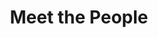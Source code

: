 ---
layout: people
title: Meet the People
name: "Miao Cui, PhD"
position: "Staff scientist"
current: True
google_scholar: "https://scholar.google.com/citations?hl=en&user=_ItDjB0AAAAJ"
twitter: "https://x.com/miao_cui0330"
headshot: "miao_cui.jpg"
bio: "I am a research scientist in Dr. Xiaojie Qiu’s lab, focusing on developing spatial and single-cell multi-omics methodologies to study disease evolution and embryogenesis. I earned my Ph.D. from the Chinese University of Hong Kong and completed postdoctoral training at the City University of Hong Kong. Previously, I worked as a senior engineer in a leading genomics company and directed the Genomics Core at Shenzhen Bay Laboratory. My research centers on advancing sequencing, microfluidics, and bioanalysis technologies for precision medicine. I am passionate about cross-disciplinary collaboration to drive technological breakthroughs in developmental biology and disease research. Outside of work, I enjoy swimming and hiking."
---